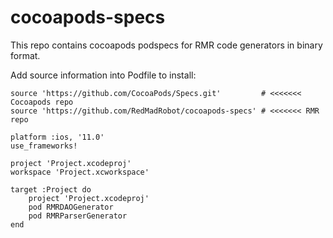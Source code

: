 # cocoapods-specs

This repo contains cocoapods podspecs for RMR code generators in binary format.

Add source information into Podfile to install:


```
source 'https://github.com/CocoaPods/Specs.git'         # <<<<<<< Cocoapods repo
source 'https://github.com/RedMadRobot/cocoapods-specs' # <<<<<<< RMR repo

platform :ios, '11.0'
use_frameworks!

project 'Project.xcodeproj'
workspace 'Project.xcworkspace'

target :Project do
    project 'Project.xcodeproj'
    pod RMRDAOGenerator
    pod RMRParserGenerator
end
```
